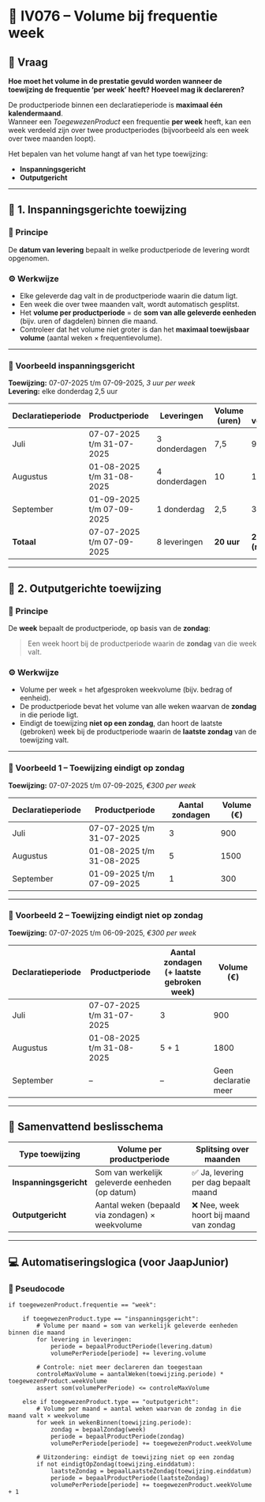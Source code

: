 # 🧾 IV076 – Volume bij frequentie **week**

## 📘 Vraag
**Hoe moet het volume in de prestatie gevuld worden wanneer de toewijzing de frequentie ‘per week’ heeft? Hoeveel mag ik declareren?**

De productperiode binnen een declaratieperiode is **maximaal één kalendermaand**.  
Wanneer een *ToegewezenProduct* een frequentie **per week** heeft, kan een week verdeeld zijn over twee productperiodes (bijvoorbeeld als een week over twee maanden loopt).

Het bepalen van het volume hangt af van het type toewijzing:

- **Inspanningsgericht**
- **Outputgericht**

---

## 🔹 1. Inspanningsgerichte toewijzing

### 📖 Principe
De **datum van levering** bepaalt in welke productperiode de levering wordt opgenomen.

### ⚙️ Werkwijze
- Elke geleverde dag valt in de productperiode waarin die datum ligt.  
- Een week die over twee maanden valt, wordt automatisch gesplitst.  
- Het **volume per productperiode** = de **som van alle geleverde eenheden** (bijv. uren of dagdelen) binnen die maand.  
- Controleer dat het volume niet groter is dan het **maximaal toewijsbaar volume** (aantal weken × frequentievolume).

---

### 🧮 Voorbeeld inspanningsgericht

**Toewijzing:** 07-07-2025 t/m 07-09-2025, *3 uur per week*  
**Levering:** elke donderdag 2,5 uur

| Declaratieperiode | Productperiode | Leveringen | Volume (uren) | Max. volume |
|--------------------|----------------|-------------|----------------|--------------|
| Juli | 07-07-2025 t/m 31-07-2025 | 3 donderdagen | 7,5 | 9 |
| Augustus | 01-08-2025 t/m 31-08-2025 | 4 donderdagen | 10 | 15 |
| September | 01-09-2025 t/m 07-09-2025 | 1 donderdag | 2,5 | 3 |
| **Totaal** | 07-07-2025 t/m 07-09-2025 | 8 leveringen | **20 uur** | **27 uur (max)** |

---

## 🔹 2. Outputgerichte toewijzing

### 📖 Principe
De **week** bepaalt de productperiode, op basis van de **zondag**:

> Een week hoort bij de productperiode waarin de **zondag** van die week valt.

### ⚙️ Werkwijze
- Volume per week = het afgesproken weekvolume (bijv. bedrag of eenheid).  
- De productperiode bevat het volume van alle weken waarvan de **zondag** in die periode ligt.  
- Eindigt de toewijzing **niet op een zondag**, dan hoort de laatste (gebroken) week bij de productperiode waarin de **laatste zondag** van de toewijzing valt.

---

### 🧮 Voorbeeld 1 – Toewijzing eindigt op zondag

**Toewijzing:** 07-07-2025 t/m 07-09-2025, *€300 per week*

| Declaratieperiode | Productperiode | Aantal zondagen | Volume (€) |
|--------------------|----------------|------------------|-------------|
| Juli | 07-07-2025 t/m 31-07-2025 | 3 | 900 |
| Augustus | 01-08-2025 t/m 31-08-2025 | 5 | 1500 |
| September | 01-09-2025 t/m 07-09-2025 | 1 | 300 |

---

### 🧮 Voorbeeld 2 – Toewijzing eindigt **niet** op zondag

**Toewijzing:** 07-07-2025 t/m 06-09-2025, *€300 per week*

| Declaratieperiode | Productperiode | Aantal zondagen (+ laatste gebroken week) | Volume (€) |
|--------------------|----------------|--------------------------------------------|-------------|
| Juli | 07-07-2025 t/m 31-07-2025 | 3 | 900 |
| Augustus | 01-08-2025 t/m 31-08-2025 | 5 + 1 | 1800 |
| September | – | – | Geen declaratie meer |

---

## 🧭 Samenvattend beslisschema

| Type toewijzing | Volume per productperiode | Splitsing over maanden |
|-----------------|----------------------------|------------------------|
| **Inspanningsgericht** | Som van werkelijk geleverde eenheden (op datum) | ✅ Ja, levering per dag bepaalt maand |
| **Outputgericht** | Aantal weken (bepaald via zondagen) × weekvolume | ❌ Nee, week hoort bij maand van zondag |

---

## 💻 Automatiseringslogica (voor JaapJunior)

### 🧠 Pseudocode

```pseudo
if toegewezenProduct.frequentie == "week":
    
    if toegewezenProduct.type == "inspanningsgericht":
        # Volume per maand = som van werkelijk geleverde eenheden binnen die maand
        for levering in leveringen:
            periode = bepaalProductPeriode(levering.datum)
            volumePerPeriode[periode] += levering.volume

        # Controle: niet meer declareren dan toegestaan
        controleMaxVolume = aantalWeken(toewijzing.periode) * toegewezenProduct.weekVolume
        assert som(volumePerPeriode) <= controleMaxVolume

    else if toegewezenProduct.type == "outputgericht":
        # Volume per maand = aantal weken waarvan de zondag in die maand valt × weekvolume
        for week in wekenBinnen(toewijzing.periode):
            zondag = bepaalZondag(week)
            periode = bepaalProductPeriode(zondag)
            volumePerPeriode[periode] += toegewezenProduct.weekVolume

        # Uitzondering: eindigt de toewijzing niet op een zondag
        if not eindigtOpZondag(toewijzing.einddatum):
            laatsteZondag = bepaalLaatsteZondag(toewijzing.einddatum)
            periode = bepaalProductPeriode(laatsteZondag)
            volumePerPeriode[periode] += toegewezenProduct.weekVolume + 1
```



